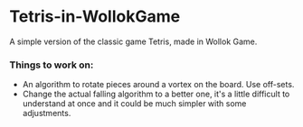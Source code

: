 # Tetris-in-WollokGame
A simple version of the classic game Tetris, made in Wollok Game.

### Things to work on:
- An algorithm to rotate pieces around a vortex on the board. Use off-sets.
- Change the actual falling algorithm to a better one, it's a little difficult to understand at once and it could be much simpler with some adjustments.

